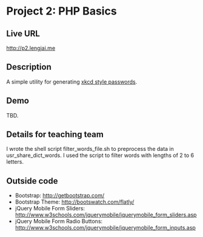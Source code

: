 # Project 2: PHP Basics

## Live URL
<http://p2.lengjai.me>

## Description
A simple utility for generating [xkcd style passwords](http://xkcd.com/936/).

## Demo
TBD.

## Details for teaching team
I wrote the shell script filter_words_file.sh to preprocess the data in usr_share_dict_words.  I used the script to filter words with lengths of 2 to 6 letters.

## Outside code
* Bootstrap: http://getbootstrap.com/
* Bootstrap Theme: http://bootswatch.com/flatly/
* jQuery Mobile Form Sliders: http://www.w3schools.com/jquerymobile/jquerymobile_form_sliders.asp
* jQuery Mobile Form Radio Buttons: http://www.w3schools.com/jquerymobile/jquerymobile_form_inputs.asp
